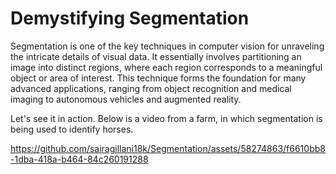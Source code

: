 # Demystifying Segmentation

Segmentation is one of the key techniques in computer vision for unraveling the intricate details of visual data. It essentially involves partitioning an image into distinct regions, where each region corresponds to a meaningful object or area of interest. This technique forms the foundation for many advanced applications, ranging from object recognition and medical imaging to autonomous vehicles and augmented reality. 

Let's see it in action. Below is a video from a farm, in which segmentation is being used to identify horses.



https://github.com/sairagillani18k/Segmentation/assets/58274863/f6610bb8-1dba-418a-b464-84c260191288


